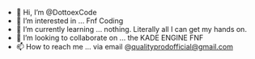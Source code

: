 - 👋 Hi, I’m @DottoexCode
- 👀 I’m interested in ... Fnf Coding
- 🌱 I’m currently learning ... nothing. Literally all I can get my hands on.
- 💞️ I’m looking to collaborate on ... the KADE ENGINE FNF 
- 📫 How to reach me ... via email @qualityprodofficial@gmail.com

<!---
DottoexCode/DottoexCode is a ✨ special ✨ repository because its `README.md` (this file) appears on your GitHub profile.
You can click the Preview link to take a look at your changes.
--->
